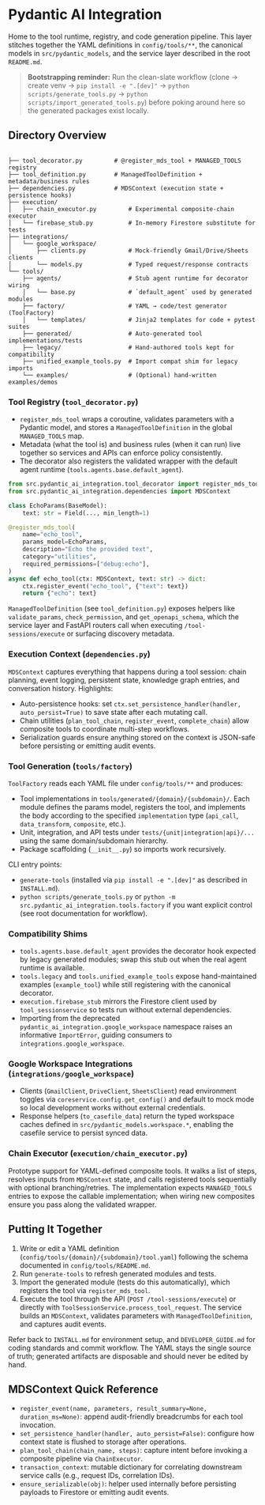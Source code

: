# Pydantic AI Integration

Home to the tool runtime, registry, and code generation pipeline. This layer stitches together the YAML definitions in `config/tools/**`, the canonical models in `src/pydantic_models`, and the service layer described in the root `README.md`.

> **Bootstrapping reminder:** Run the clean-slate workflow (clone → create venv → `pip install -e ".[dev]"` → `python scripts/generate_tools.py` → `python scripts/import_generated_tools.py`) before poking around here so the generated packages exist locally.

## Directory Overview

```

├── tool_decorator.py         # @register_mds_tool + MANAGED_TOOLS registry
├── tool_definition.py        # ManagedToolDefinition + metadata/business rules
├── dependencies.py           # MDSContext (execution state + persistence hooks)
├── execution/
│   ├── chain_executor.py         # Experimental composite-chain executor
│   └── firebase_stub.py          # In-memory Firestore substitute for tests
├── integrations/
│   └── google_workspace/
│       ├── clients.py            # Mock-friendly Gmail/Drive/Sheets clients
│       └── models.py             # Typed request/response contracts
└── tools/
    ├── agents/                   # Stub agent runtime for decorator wiring
    │   └── base.py               # `default_agent` used by generated modules
    ├── factory/                  # YAML → code/test generator (ToolFactory)
    │   └── templates/            # Jinja2 templates for code + pytest suites
    ├── generated/                # Auto-generated tool implementations/tests
    ├── legacy/                   # Hand-authored tools kept for compatibility
    ├── unified_example_tools.py  # Import compat shim for legacy imports
    └── examples/                 # (Optional) hand-written examples/demos
```

### Tool Registry (`tool_decorator.py`)
- `register_mds_tool` wraps a coroutine, validates parameters with a Pydantic model, and stores a `ManagedToolDefinition` in the global `MANAGED_TOOLS` map.
- Metadata (what the tool is) and business rules (when it can run) live together so services and APIs can enforce policy consistently.
- The decorator also registers the validated wrapper with the default agent runtime (`tools.agents.base.default_agent`).

```python
from src.pydantic_ai_integration.tool_decorator import register_mds_tool
from src.pydantic_ai_integration.dependencies import MDSContext

class EchoParams(BaseModel):
    text: str = Field(..., min_length=1)

@register_mds_tool(
    name="echo_tool",
    params_model=EchoParams,
    description="Echo the provided text",
    category="utilities",
    required_permissions=["debug:echo"],
)
async def echo_tool(ctx: MDSContext, text: str) -> dict:
    ctx.register_event("echo_tool", {"text": text})
    return {"echo": text}
```

`ManagedToolDefinition` (see `tool_definition.py`) exposes helpers like `validate_params`, `check_permission`, and `get_openapi_schema`, which the service layer and FastAPI routers call when executing `/tool-sessions/execute` or surfacing discovery metadata.

### Execution Context (`dependencies.py`)
`MDSContext` captures everything that happens during a tool session: chain planning, event logging, persistent state, knowledge graph entries, and conversation history. Highlights:
- Auto-persistence hooks: set `ctx.set_persistence_handler(handler, auto_persist=True)` to save state after each mutating call.
- Chain utilities (`plan_tool_chain`, `register_event`, `complete_chain`) allow composite tools to coordinate multi-step workflows.
- Serialization guards ensure anything stored on the context is JSON-safe before persisting or emitting audit events.

### Tool Generation (`tools/factory`)
`ToolFactory` reads each YAML file under `config/tools/**` and produces:
- Tool implementations in `tools/generated/{domain}/{subdomain}/`. Each module defines the params model, registers the tool, and implements the body according to the specified `implementation` type (`api_call`, `data_transform`, `composite`, etc.).
- Unit, integration, and API tests under `tests/{unit|integration|api}/...` using the same domain/subdomain hierarchy.
- Package scaffolding (`__init__.py`) so imports work recursively.

CLI entry points:
- `generate-tools` (installed via `pip install -e ".[dev]"` as described in `INSTALL.md`).
- `python scripts/generate_tools.py` or `python -m src.pydantic_ai_integration.tools.factory` if you want explicit control (see root documentation for workflow).

### Compatibility Shims
- `tools.agents.base.default_agent` provides the decorator hook expected by legacy generated modules; swap this stub out when the real agent runtime is available.
- `tools.legacy` and `tools.unified_example_tools` expose hand-maintained examples (`example_tool`) while still registering with the canonical decorator.
- `execution.firebase_stub` mirrors the Firestore client used by `tool_sessionservice` so tests run without external dependencies.
- Importing from the deprecated `pydantic_ai_integration.google_workspace` namespace raises an informative `ImportError`, guiding consumers to `integrations.google_workspace`.

### Google Workspace Integrations (`integrations/google_workspace`)
- Clients (`GmailClient`, `DriveClient`, `SheetsClient`) read environment toggles via `coreservice.config.get_config()` and default to mock mode so local development works without external credentials.
- Response helpers (`to_casefile_data`) return the typed workspace caches defined in `src/pydantic_models.workspace.*`, enabling the casefile service to persist synced data.

### Chain Executor (`execution/chain_executor.py`)
Prototype support for YAML-defined composite tools. It walks a list of steps, resolves inputs from `MDSContext` state, and calls registered tools sequentially with optional branching/retries. The implementation expects `MANAGED_TOOLS` entries to expose the callable implementation; when wiring new composites ensure you pass along the validated wrapper.

## Putting It Together
1. Write or edit a YAML definition (`config/tools/{domain}/{subdomain}/tool.yaml`) following the schema documented in `config/tools/README.md`.
2. Run `generate-tools` to refresh generated modules and tests.
3. Import the generated module (tests do this automatically), which registers the tool via `register_mds_tool`.
4. Execute the tool through the API (`POST /tool-sessions/execute`) or directly with `ToolSessionService.process_tool_request`. The service builds an `MDSContext`, validates parameters with `ManagedToolDefinition`, and captures audit events.

Refer back to `INSTALL.md` for environment setup, and `DEVELOPER_GUIDE.md` for coding standards and commit workflow. The YAML stays the single source of truth; generated artifacts are disposable and should never be edited by hand.
## MDSContext Quick Reference

- `register_event(name, parameters, result_summary=None, duration_ms=None)`: append audit-friendly breadcrumbs for each tool invocation.
- `set_persistence_handler(handler, auto_persist=False)`: configure how context state is flushed to storage after operations.
- `plan_tool_chain(chain_name, steps)`: capture intent before invoking a composite pipeline via `ChainExecutor`.
- `transaction_context`: mutable dictionary for correlating downstream service calls (e.g., request IDs, correlation IDs).
- `ensure_serializable(obj)`: helper used internally before persisting payloads to Firestore or emitting audit events.
